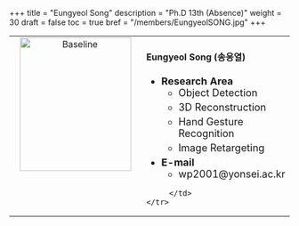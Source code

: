 +++
title = "Eungyeol Song"
description = "Ph.D 13th (Absence)"
weight = 30
draft = false
toc = true
bref = "/members/EungyeolSONG.jpg"
+++

<table>
    <tr>
       <td width="280" align="center" valign="top">
          <img alt="Baseline" width="200px" height="240" src="/members/EungyeolSONG.jpg">
       </td>
       <td>
            <h4>Eungyeol Song (송응열)</h4>
            <ul class="member_info">
                <li style="font-size: 18px"><b>Research Area</b>
                    <ul class="interest">
                        <li style="margin-bottom: 5px">Object Detection</li>
                        <li style="margin-bottom: 5px">3D Reconstruction</li>
                        <li style="margin-bottom: 5px">Hand Gesture Recognition</li>
                        <li style="margin-bottom: 5px">Image Retargeting</li>
                    </ul>
                </li>
                <li style="font-size: 18px"><b>E-mail</b>
                    <ul>
                        <li style="margin-bottom: 5px">wp2001@yonsei.ac.kr</li>
                    </ul>
                </li>
            </ul>
            
         </td>
    </tr>
</table>